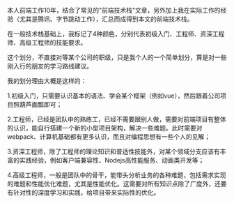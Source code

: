本人前端工作10年，结合了常见的"前端技术栈"文章，另外加上我在实际工作的经验（尤其是腾讯、字节跳动工作），汇总而成得到本文的前端技术栈。

在一般技术栈基础上，我标记了4种颜色，分别代表初级入门、工程师、资深工程师、高级工程师的技能要求。

这个划分，不直接对等某个公司的职级，只是我个人的一个简单划分，算是对一些刚入行的朋友的学习路线建议。

我的划分理由大概是这样的：

1.初级入门，只需要认识基本的语法、学会某个框架（例如vue），然后跟着公司项目照葫芦画瓢即可；

2.工程师，已经是团队中的熟练工，已经不需要跟别人做，需要对前端项目有整体的认识，能自行搭建一个新的小型项目架构，解决一些难题。此时需要对webpack、计算机基础都有更多认识，而且对编程思想有一些个人的见解；

3.资深工程师，除了工程师的理论知识和普适性技能外，对某个领域分支应该有丰富的实践经验，例如客户端兼容性、Nodejs高性能服务、动画类开发等；

4.高级工程师，一般是团队中的骨干，能带头分析业务的各种难题，包括需求实现的难题和性能优化难题，尤其是性能优化。这需要对所有知识点除了广度外，还要有针对性的深度学习和实践，给项目带来实际性的优化。


